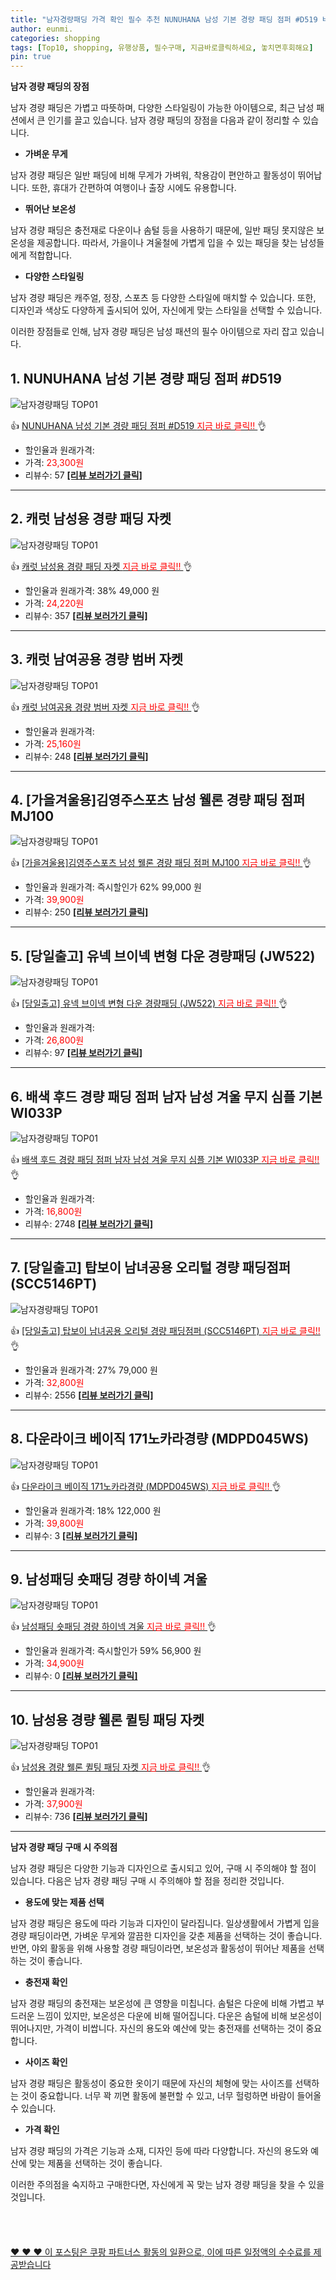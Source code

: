 ```yaml
---
title: "남자경량패딩 가격 확인 필수 추천 NUNUHANA 남성 기본 경량 패딩 점퍼 #D519 비교 장점 구매가이드"
author: eunmi.
categories: shopping
tags: [Top10, shopping, 유행상품, 필수구매, 지금바로클릭하세요, 놓치면후회해요]
pin: true
---
```

**남자 경량 패딩의 장점**

남자 경량 패딩은 가볍고 따뜻하며, 다양한 스타일링이 가능한 아이템으로, 최근 남성 패션에서 큰 인기를 끌고 있습니다. 남자 경량 패딩의 장점을 다음과 같이 정리할 수 있습니다.

* **가벼운 무게**

남자 경량 패딩은 일반 패딩에 비해 무게가 가벼워, 착용감이 편안하고 활동성이 뛰어납니다. 또한, 휴대가 간편하여 여행이나 출장 시에도 유용합니다.

* **뛰어난 보온성**

남자 경량 패딩은 충전재로 다운이나 솜털 등을 사용하기 때문에, 일반 패딩 못지않은 보온성을 제공합니다. 따라서, 가을이나 겨울철에 가볍게 입을 수 있는 패딩을 찾는 남성들에게 적합합니다.

* **다양한 스타일링**

남자 경량 패딩은 캐주얼, 정장, 스포츠 등 다양한 스타일에 매치할 수 있습니다. 또한, 디자인과 색상도 다양하게 출시되어 있어, 자신에게 맞는 스타일을 선택할 수 있습니다.

이러한 장점들로 인해, 남자 경량 패딩은 남성 패션의 필수 아이템으로 자리 잡고 있습니다.

   

## 1. NUNUHANA 남성 기본 경량 패딩 점퍼 #D519

![남자경량패딩 TOP01](https://thumbnail10.coupangcdn.com/thumbnails/remote/230x230ex/image/vendor_inventory/e173/80522c53fb17b5a79d4adea0059ced460448fe4b59b322f8950dae05cd6d.jpg)


👍 [NUNUHANA 남성 기본 경량 패딩 점퍼 #D519 <font color=red> 지금 바로 클릭!! </font> ](https://link.coupang.com/re/AFFSDP?lptag=AF3617701&subid=GithubCoopas&pageKey=7672744993&traceid=V0-153&itemId=20472482631&vendorItemId=87551754226) 👌 


- 할인율과 원래가격: 
- 가격: <span style='color:red'>23,300원</span>
- 리뷰수: 57  [**[리뷰 보러가기 클릭]**](https://link.coupang.com/re/AFFSDP?lptag=AF3617701&subid=GithubCoopas&pageKey=7672744993&traceid=V0-153&itemId=20472482631&vendorItemId=87551754226)

---


   

## 2. 캐럿 남성용 경량 패딩 자켓

![남자경량패딩 TOP01](https://thumbnail9.coupangcdn.com/thumbnails/remote/230x230ex/image/retail/images/2220460223953644-bc8921c0-d40f-4097-b881-ca03ba194556.jpg)


👍 [캐럿 남성용 경량 패딩 자켓 <font color=red> 지금 바로 클릭!! </font> ](https://link.coupang.com/re/AFFSDP?lptag=AF3617701&subid=GithubCoopas&pageKey=2111547303&traceid=V0-153&itemId=3586763453&vendorItemId=71572558508) 👌 


- 할인율과 원래가격: 38%  49,000   원
- 가격: <span style='color:red'>24,220원</span>
- 리뷰수: 357  [**[리뷰 보러가기 클릭]**](https://link.coupang.com/re/AFFSDP?lptag=AF3617701&subid=GithubCoopas&pageKey=2111547303&traceid=V0-153&itemId=3586763453&vendorItemId=71572558508)

---


   

## 3. 캐럿 남여공용 경량 범버 자켓

![남자경량패딩 TOP01](https://thumbnail10.coupangcdn.com/thumbnails/remote/230x230ex/image/retail/images/2465968181796814-318f0daf-8014-4acd-8eed-8e0dfb276a20.jpg)


👍 [캐럿 남여공용 경량 범버 자켓 <font color=red> 지금 바로 클릭!! </font> ](https://link.coupang.com/re/AFFSDP?lptag=AF3617701&subid=GithubCoopas&pageKey=2111546173&traceid=V0-153&itemId=3586762070&vendorItemId=71572557154) 👌 


- 할인율과 원래가격: 
- 가격: <span style='color:red'>25,160원</span>
- 리뷰수: 248  [**[리뷰 보러가기 클릭]**](https://link.coupang.com/re/AFFSDP?lptag=AF3617701&subid=GithubCoopas&pageKey=2111546173&traceid=V0-153&itemId=3586762070&vendorItemId=71572557154)

---


   

## 4. [가을겨울용]김영주스포츠 남성 웰론 경량 패딩 점퍼 MJ100

![남자경량패딩 TOP01](https://thumbnail9.coupangcdn.com/thumbnails/remote/230x230ex/image/vendor_inventory/7211/92120702e0c908acde7562b71a35e4b8127a435ef3f2e1d115efc5831f5a.jpg)


👍 [[가을겨울용]김영주스포츠 남성 웰론 경량 패딩 점퍼 MJ100 <font color=red> 지금 바로 클릭!! </font> ](https://link.coupang.com/re/AFFSDP?lptag=AF3617701&subid=GithubCoopas&pageKey=7494914965&traceid=V0-153&itemId=19606674877&vendorItemId=87188211412) 👌 


- 할인율과 원래가격: 즉시할인가 62%  99,000   원
- 가격: <span style='color:red'>39,900원</span>
- 리뷰수: 250  [**[리뷰 보러가기 클릭]**](https://link.coupang.com/re/AFFSDP?lptag=AF3617701&subid=GithubCoopas&pageKey=7494914965&traceid=V0-153&itemId=19606674877&vendorItemId=87188211412)

---


   

## 5. [당일출고] 유넥 브이넥 변형 다운 경량패딩 (JW522)

![남자경량패딩 TOP01](https://thumbnail6.coupangcdn.com/thumbnails/remote/230x230ex/image/vendor_inventory/08a5/209d653824378f62765e9e7625482edb52770e8e0c161f95adb572fe7611.jpg)


👍 [[당일출고] 유넥 브이넥 변형 다운 경량패딩 (JW522) <font color=red> 지금 바로 클릭!! </font> ](https://link.coupang.com/re/AFFSDP?lptag=AF3617701&subid=GithubCoopas&pageKey=7615120901&traceid=V0-153&itemId=20177034898&vendorItemId=5493191240) 👌 


- 할인율과 원래가격: 
- 가격: <span style='color:red'>26,800원</span>
- 리뷰수: 97  [**[리뷰 보러가기 클릭]**](https://link.coupang.com/re/AFFSDP?lptag=AF3617701&subid=GithubCoopas&pageKey=7615120901&traceid=V0-153&itemId=20177034898&vendorItemId=5493191240)

---


   

## 6. 배색 후드 경량 패딩 점퍼 남자 남성 겨울 무지 심플 기본 WI033P

![남자경량패딩 TOP01](https://thumbnail8.coupangcdn.com/thumbnails/remote/230x230ex/image/vendor_inventory/77c3/9f4e784ca1497f632ed390e0d4a8d8b6ff84f2b0599a35965b930127e6c9.jpg)


👍 [배색 후드 경량 패딩 점퍼 남자 남성 겨울 무지 심플 기본 WI033P <font color=red> 지금 바로 클릭!! </font> ](https://link.coupang.com/re/AFFSDP?lptag=AF3617701&subid=GithubCoopas&pageKey=6138559154&traceid=V0-153&itemId=11757359758&vendorItemId=73344530433) 👌 


- 할인율과 원래가격: 
- 가격: <span style='color:red'>16,800원</span>
- 리뷰수: 2748  [**[리뷰 보러가기 클릭]**](https://link.coupang.com/re/AFFSDP?lptag=AF3617701&subid=GithubCoopas&pageKey=6138559154&traceid=V0-153&itemId=11757359758&vendorItemId=73344530433)

---


   

## 7. [당일출고] 탑보이 남녀공용 오리털 경량 패딩점퍼 (SCC5146PT)

![남자경량패딩 TOP01](https://thumbnail7.coupangcdn.com/thumbnails/remote/230x230ex/image/vendor_inventory/907d/f48e3fa3bf1caee90a9a7114cae3099e10c431a681a1d12932fcfc59dfda.jpg)


👍 [[당일출고] 탑보이 남녀공용 오리털 경량 패딩점퍼 (SCC5146PT) <font color=red> 지금 바로 클릭!! </font> ](https://link.coupang.com/re/AFFSDP?lptag=AF3617701&subid=GithubCoopas&pageKey=305559146&traceid=V0-153&itemId=963004772&vendorItemId=5365730033) 👌 


- 할인율과 원래가격: 27%  79,000   원
- 가격: <span style='color:red'>32,800원</span>
- 리뷰수: 2556  [**[리뷰 보러가기 클릭]**](https://link.coupang.com/re/AFFSDP?lptag=AF3617701&subid=GithubCoopas&pageKey=305559146&traceid=V0-153&itemId=963004772&vendorItemId=5365730033)

---


   

## 8. 다운라이크 베이직 171노카라경량 (MDPD045WS)

![남자경량패딩 TOP01](https://thumbnail6.coupangcdn.com/thumbnails/remote/230x230ex/image/vendor_inventory/a8cd/e80fb3f9dc79892e8caff5dcce3aa86eb646d624a237f5800f24d0044f58.jpg)


👍 [다운라이크 베이직 171노카라경량 (MDPD045WS) <font color=red> 지금 바로 클릭!! </font> ](https://link.coupang.com/re/AFFSDP?lptag=AF3617701&subid=GithubCoopas&pageKey=6111174148&traceid=V0-153&itemId=11518740238&vendorItemId=87018212556) 👌 


- 할인율과 원래가격: 18%  122,000   원
- 가격: <span style='color:red'>39,800원</span>
- 리뷰수: 3  [**[리뷰 보러가기 클릭]**](https://link.coupang.com/re/AFFSDP?lptag=AF3617701&subid=GithubCoopas&pageKey=6111174148&traceid=V0-153&itemId=11518740238&vendorItemId=87018212556)

---


   

## 9. 남성패딩 숏패딩 경량 하이넥 겨울

![남자경량패딩 TOP01](https://thumbnail6.coupangcdn.com/thumbnails/remote/230x230ex/image/vendor_inventory/e6ce/6319a88e6256f8d67d63cde6baadf363a8e492865f3e64811ef14e322436.jpg)


👍 [남성패딩 숏패딩 경량 하이넥 겨울 <font color=red> 지금 바로 클릭!! </font> ](https://link.coupang.com/re/AFFSDP?lptag=AF3617701&subid=GithubCoopas&pageKey=7666114100&traceid=V0-153&itemId=20437155747&vendorItemId=87517998476) 👌 


- 할인율과 원래가격: 즉시할인가 59%  56,900   원
- 가격: <span style='color:red'>34,900원</span>
- 리뷰수: 0  [**[리뷰 보러가기 클릭]**](https://link.coupang.com/re/AFFSDP?lptag=AF3617701&subid=GithubCoopas&pageKey=7666114100&traceid=V0-153&itemId=20437155747&vendorItemId=87517998476)

---


   

## 10. 남성용 경량 웰론 퀼팅 패딩 자켓

![남자경량패딩 TOP01](https://thumbnail8.coupangcdn.com/thumbnails/remote/230x230ex/image/vendor_inventory/3acf/1399899abb9d9b6a32cd5d3aa24806bd9211f2e7e08ccd3c4c00ef4b193a.jpg)


👍 [남성용 경량 웰론 퀼팅 패딩 자켓 <font color=red> 지금 바로 클릭!! </font> ](https://link.coupang.com/re/AFFSDP?lptag=AF3617701&subid=GithubCoopas&pageKey=7634511941&traceid=V0-153&itemId=20270012099&vendorItemId=87487823022) 👌 


- 할인율과 원래가격: 
- 가격: <span style='color:red'>37,900원</span>
- 리뷰수: 736  [**[리뷰 보러가기 클릭]**](https://link.coupang.com/re/AFFSDP?lptag=AF3617701&subid=GithubCoopas&pageKey=7634511941&traceid=V0-153&itemId=20270012099&vendorItemId=87487823022)

---
**남자 경량 패딩 구매 시 주의점**

남자 경량 패딩은 다양한 기능과 디자인으로 출시되고 있어, 구매 시 주의해야 할 점이 있습니다. 다음은 남자 경량 패딩 구매 시 주의해야 할 점을 정리한 것입니다.

* **용도에 맞는 제품 선택**

남자 경량 패딩은 용도에 따라 기능과 디자인이 달라집니다. 일상생활에서 가볍게 입을 경량 패딩이라면, 가벼운 무게와 깔끔한 디자인을 갖춘 제품을 선택하는 것이 좋습니다. 반면, 야외 활동을 위해 사용할 경량 패딩이라면, 보온성과 활동성이 뛰어난 제품을 선택하는 것이 좋습니다.

* **충전재 확인**

남자 경량 패딩의 충전재는 보온성에 큰 영향을 미칩니다. 솜털은 다운에 비해 가볍고 부드러운 느낌이 있지만, 보온성은 다운에 비해 떨어집니다. 다운은 솜털에 비해 보온성이 뛰어나지만, 가격이 비쌉니다. 자신의 용도와 예산에 맞는 충전재를 선택하는 것이 중요합니다.

* **사이즈 확인**

남자 경량 패딩은 활동성이 중요한 옷이기 때문에 자신의 체형에 맞는 사이즈를 선택하는 것이 중요합니다. 너무 꽉 끼면 활동에 불편할 수 있고, 너무 헐렁하면 바람이 들어올 수 있습니다.

* **가격 확인**

남자 경량 패딩의 가격은 기능과 소재, 디자인 등에 따라 다양합니다. 자신의 용도와 예산에 맞는 제품을 선택하는 것이 좋습니다.

이러한 주의점을 숙지하고 구매한다면, 자신에게 꼭 맞는 남자 경량 패딩을 찾을 수 있을 것입니다.<br><br><br><br><br> [ ❤ ❤ ❤ 이 포스팅은 쿠팡 파트너스 활동의 일환으로, 이에 따른 일정액의 수수료를 제공받습니다](https://link.coupang.com/a/bcEFyh)